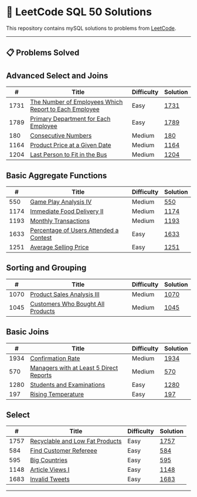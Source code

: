 # 🧠 LeetCode SQL 50 Solutions

This repository contains mySQL solutions to problems from [LeetCode](https://leetcode.com/studyplan/top-sql-50/).  

---

## 📋 Problems Solved
## Advanced Select and Joins
| # | Title | Difficulty | Solution |
|---|-------|------------|----------|
| 1731 | [The Number of Employees Which Report to Each Employee](https://leetcode.com/problems/the-number-of-employees-which-report-to-each-employee/description/?envType=study-plan-v2&envId=top-sql-50) | Easy | [1731](https://github.com/youngbinl1/Leetcode/blob/main/Database/1731_The%20Number%20of%20Employees%20Which%20Report%20to%20Each%20Employee.sql) |
| 1789 | [Primary Department for Each Employee](https://leetcode.com/problems/primary-department-for-each-employee/?envType=study-plan-v2&envId=top-sql-50) | Easy | [1789](https://github.com/youngbinl1/Leetcode/blob/main/Database/1789_Primary%20Department%20for%20Each%20Employee.sql) |
| 180 | [Consecutive Numbers](https://leetcode.com/problems/consecutive-numbers/?envType=study-plan-v2&envId=top-sql-50) | Medium | [180](https://github.com/youngbinl1/Leetcode/blob/main/Database/180_Consecutive%20Numbers.sql) |
| 1164 | [Product Price at a Given Date](https://leetcode.com/problems/product-price-at-a-given-date/?envType=study-plan-v2&envId=top-sql-50) | Medium | [1164](https://github.com/youngbinl1/Leetcode/blob/main/Database/1164_Product%20Price%20at%20a%20Given%20Date.sql) |
| 1204 | [Last Person to Fit in the Bus](https://leetcode.com/problems/last-person-to-fit-in-the-bus/?envType=study-plan-v2&envId=top-sql-50) | Medium | [1204](https://github.com/youngbinl1/Leetcode/blob/main/Database/1204_Last%20Person%20to%20Fit%20in%20the%20Bus.sql) |


## Basic Aggregate Functions
| # | Title | Difficulty | Solution |
|---|-------|------------|----------|
| 550 | [Game Play Analysis IV](https://leetcode.com/problems/game-play-analysis-iv/description/?envType=study-plan-v2&envId=top-sql-50) | Medium | [550](https://github.com/youngbinl1/Leetcode/blob/main/Database/550_Game%20Play%20Analysis%20IV.sql) |
| 1174 | [Immediate Food Delivery II](https://leetcode.com/problems/immediate-food-delivery-ii/?envType=study-plan-v2&envId=top-sql-50) | Medium | [1174](https://github.com/youngbinl1/Leetcode/blob/main/Database/1174_Immediate%20Food%20Delivery%20II.sql) |
| 1193 | [Monthly Transactions](https://leetcode.com/problems/monthly-transactions-i/?envType=study-plan-v2&envId=top-sql-50) | Medium | [1193](https://github.com/youngbinl1/Leetcode/blob/main/Database/1193_Monthly%20Transactions%20I.sql) |
| 1633 | [Percentage of Users Attended a Contest](https://leetcode.com/problems/percentage-of-users-attended-a-contest/?envType=study-plan-v2&envId=top-sql-50) | Easy | [1633](https://github.com/youngbinl1/Leetcode/blob/main/Database/1633_Percentage%20of%20Users%20Attended%20a%20Contest.sql) |
| 1251 | [Average Selling Price](https://leetcode.com/problems/average-selling-price/?envType=study-plan-v2&envId=top-sql-50) | Easy | [1251](https://github.com/youngbinl1/Leetcode/blob/main/Database/1251_Average%20Selling%20Price.sql) |


## Sorting and Grouping
| # | Title | Difficulty | Solution |
|---|-------|------------|----------|
| 1070 | [Product Sales Analysis III](https://leetcode.com/problems/product-sales-analysis-iii/description/?envType=study-plan-v2&envId=top-sql-50) | Medium | [1070](https://github.com/youngbinl1/Leetcode/blob/main/Database/1070_Product%20Sales%20Analysis%20III.sql) |
| 1045 | [Customers Who Bought All Products](https://leetcode.com/problems/customers-who-bought-all-products/?envType=study-plan-v2&envId=top-sql-50) | Medium | [1045](https://github.com/youngbinl1/Leetcode/blob/main/Database/1045_Customers%20Who%20Bought%20All%20Products.sql) |


## Basic Joins
| # | Title | Difficulty | Solution |
|---|-------|------------|----------|
| 1934 | [Confirmation Rate](https://leetcode.com/problems/confirmation-rate/description/?envType=study-plan-v2&envId=top-sql-50) | Medium | [1934](https://github.com/youngbinl1/Leetcode/blob/main/Database/1934_Confirmation%20Rate.sql)|
| 570 | [Managers with at Least 5 Direct Reports](https://leetcode.com/problems/managers-with-at-least-5-direct-reports/description/?envType=study-plan-v2&envId=top-sql-50) | Medium | [570](https://github.com/youngbinl1/Leetcode/blob/main/Database/570_Managers%20with%20at%20Least%205%20Direct%20Reports.sql) |
| 1280 | [Students and Examinations](https://leetcode.com/problems/students-and-examinations/?envType=study-plan-v2&envId=top-sql-50) | Easy | [1280](https://github.com/youngbinl1/Leetcode/blob/main/Database/1280_Students%20and%20Examinations.sql) | 
| 197 | [Rising Temperature](https://leetcode.com/problems/rising-temperature/description/?envType=study-plan-v2&envId=top-sql-50) | Easy | [197](https://github.com/youngbinl1/Leetcode/blob/main/Database/197_Rising%20Temperature.sql) |


## Select

| # | Title | Difficulty | Solution |
|---|-------|------------|----------|
| 1757 | [Recyclable and Low Fat Products](https://leetcode.com/problems/recyclable-and-low-fat-products/description/?envType=study-plan-v2&envId=top-sql-50) | Easy | [1757](https://github.com/youngbinl1/Leetcode/blob/main/Database/1757_Recyclable%20and%20Low%20Fat%20Products.sql) |
| 584 | [Find Customer Refereee](https://leetcode.com/problems/find-customer-referee/description/?envType=study-plan-v2&envId=top-sql-50) | Easy | [584](https://github.com/youngbinl1/Leetcode/blob/main/Database/584_Find%20Customer%20Referee.sql) |
| 595 | [Big Countries](https://leetcode.com/problems/big-countries/description/?envType=study-plan-v2&envId=top-sql-50) | Easy | [595](https://github.com/youngbinl1/Leetcode/blob/main/Database/595_Big%20Countries.sql) |
| 1148 | [Article Views I](https://leetcode.com/problems/article-views-i/description/?envType=study-plan-v2&envId=top-sql-50) | Easy | [1148](https://leetcode.com/problems/article-views-i/description/?envType=study-plan-v2&envId=top-sql-50) |
| 1683 | [Invalid Tweets](https://leetcode.com/problems/invalid-tweets/description/?envType=study-plan-v2&envId=top-sql-50) | Easy | [1683](https://github.com/youngbinl1/Leetcode/blob/main/Database/595_Big%20Countries.sql)




---

